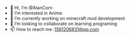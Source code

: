 - 👋 Hi, I’m @AlanCorn
- 👀 I’m interested in Anime
- 🌱 I’m currently working on minecraft mod development
- 💞️ I’m looking to collaborate on learning programing
- 📫 How to reach me :1561206831@qq.com

<!---
AlanCorn/AlanCorn is a ✨ special ✨ repository because its `README.md` (this file) appears on your GitHub profile.
You can click the Preview link to take a look at your changes.
--->
